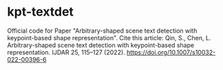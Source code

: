 # kpt-textdet
Official code for Paper "Arbitrary-shaped scene text detection with keypoint-based shape representation".
Cite this article: 
Qin, S., Chen, L. Arbitrary-shaped scene text detection with keypoint-based shape representation. IJDAR 25, 115–127 (2022). https://doi.org/10.1007/s10032-022-00396-6
